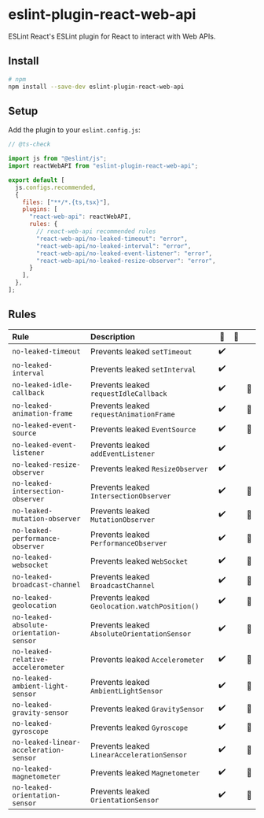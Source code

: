 # eslint-plugin-react-web-api

ESLint React's ESLint plugin for React to interact with Web APIs.

## Install

```sh
# npm
npm install --save-dev eslint-plugin-react-web-api
```

## Setup

Add the plugin to your `eslint.config.js`:

```js
// @ts-check

import js from "@eslint/js";
import reactWebAPI from "eslint-plugin-react-web-api";

export default [
  js.configs.recommended,
  {
    files: ["**/*.{ts,tsx}"],
    plugins: [
      "react-web-api": reactWebAPI,
      rules: {
        // react-web-api recommended rules
        "react-web-api/no-leaked-timeout": "error",
        "react-web-api/no-leaked-interval": "error",
        "react-web-api/no-leaked-event-listener": "error",
        "react-web-api/no-leaked-resize-observer": "error",
      }
    ],
  },
];
```

## Rules

| Rule                                    | Description                                   | 💼  | 💭  |     |
| :-------------------------------------- | :-------------------------------------------- | :-: | :-: | :-: |
| `no-leaked-timeout`                     | Prevents leaked `setTimeout`                  |  ✔️  |     |     |
| `no-leaked-interval`                    | Prevents leaked `setInterval`                 |  ✔️  |     |     |
| `no-leaked-idle-callback`               | Prevents leaked `requestIdleCallback`         |  ✔️  |     | 🚧  |
| `no-leaked-animation-frame`             | Prevents leaked `requestAnimationFrame`       |  ✔️  |     | 🚧  |
| `no-leaked-event-source`                | Prevents leaked `EventSource`                 |  ✔️  |     | 🚧  |
| `no-leaked-event-listener`              | Prevents leaked `addEventListener`            |  ✔️  |     |     |
| `no-leaked-resize-observer`             | Prevents leaked `ResizeObserver`              |  ✔️  |     |     |
| `no-leaked-intersection-observer`       | Prevents leaked `IntersectionObserver`        |  ✔️  |     | 🚧  |
| `no-leaked-mutation-observer`           | Prevents leaked `MutationObserver`            |  ✔️  |     | 🚧  |
| `no-leaked-performance-observer`        | Prevents leaked `PerformanceObserver`         |  ✔️  |     | 🚧  |
| `no-leaked-websocket`                   | Prevents leaked `WebSocket`                   |  ✔️  |     | 🚧  |
| `no-leaked-broadcast-channel`           | Prevents leaked `BroadcastChannel`            |  ✔️  |     | 🚧  |
| `no-leaked-geolocation`                 | Prevents leaked `Geolocation.watchPosition()` |  ✔️  |     | 🚧  |
| `no-leaked-absolute-orientation-sensor` | Prevents leaked `AbsoluteOrientationSensor`   |  ✔️  |     | 🚧  |
| `no-leaked-relative-accelerometer`      | Prevents leaked `Accelerometer`               |  ✔️  |     | 🚧  |
| `no-leaked-ambient-light-sensor`        | Prevents leaked `AmbientLightSensor`          |  ✔️  |     | 🚧  |
| `no-leaked-gravity-sensor`              | Prevents leaked `GravitySensor`               |  ✔️  |     | 🚧  |
| `no-leaked-gyroscope`                   | Prevents leaked `Gyroscope`                   |  ✔️  |     | 🚧  |
| `no-leaked-linear-acceleration-sensor`  | Prevents leaked `LinearAccelerationSensor`    |  ✔️  |     | 🚧  |
| `no-leaked-magnetometer`                | Prevents leaked `Magnetometer`                |  ✔️  |     | 🚧  |
| `no-leaked-orientation-sensor`          | Prevents leaked `OrientationSensor`           |  ✔️  |     | 🚧  |
